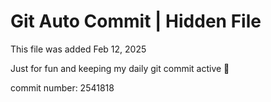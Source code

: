 # Git Auto Commit | Hidden File

This file was added Feb 12, 2025

Just for fun and keeping my daily git commit active 🤪

commit number: 2541818
